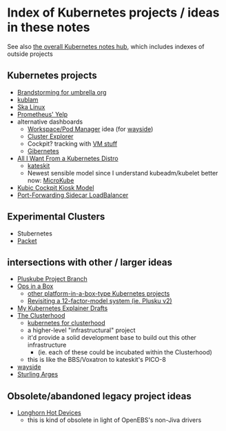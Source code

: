 # Index of Kubernetes projects / ideas in these notes

See also [the overall Kubernetes notes hub](f7ab56ca-06db-4c96-808f-4d0b0ee47819.md), which includes indexes of outside projects

## Kubernetes projects

- [Brandstorming for umbrella org](0384566f-5e4c-4ba7-8fef-a77d172b06cc.md)
- [kublam](ac4002a3-362d-4fcf-af10-3ed270fbb9fc.md)
- [Ska Linux](b0f11124-d0dd-4734-b1a7-10391ba62e52.md)
- [Prometheus' Yelp](435b37d1-1a67-4894-99ad-bddcc405bf93.md)
- alternative dashboards
  - [Workspace/Pod Manager](31201498-292d-4923-ab42-d5ee9c2d5a08.md) idea (for [wayside](21af29aa-0dfe-4145-877f-7eb51e38f53e.md))
  - [Cluster Explorer](989ccbc6-fd86-454c-ae87-21b20a54e479.md)
  - Cockpit? tracking with [VM stuff](a48a24b4-28b1-4658-aa93-56022ab95f48.md)
  - [Gibernetes](0fa8e731-d868-4c15-b86d-2c8ca354f992.md)
- [All I Want From a Kubernetes Distro](6f700af3-469e-436e-828f-a08928027b5a.md)
  - [kateskit](ebf47d2a-8719-4d66-80cd-dbbabaf98165.md)
  - Newest sensible model since I understand kubeadm/kubelet better now: [MicroKube](117eca91-2e6b-4594-a6b8-8224a1fc7133.md)
- [Kubic Cockpit Kiosk Model](9b9821b0-f2f9-4290-89d0-b9688b51c3f0.md)
- [Port-Forwarding Sidecar LoadBalancer](c115887b-0a2d-4ff2-98e3-31c76372582a.md)

## Experimental Clusters

- Stubernetes
- [Packet](a7a77b82-cf6d-4837-93f3-4371018f7f7a.md)

## intersections with other / larger ideas

- [Pluskube Project Branch](7febb0b3-9449-4b79-94e8-35c7f90e489e.md)
- [Ops in a Box](035d1e22-7dca-4901-aa4a-1624e7a6a15c.md)
  - [other platform-in-a-box-type Kubernetes projects](8f455b9a-4383-4af4-9882-4b58e11dc316.md)
  - [Revisiting a 12-factor-model system (ie. Plusku v2)](efd17565-9150-4eaf-a445-157823bdd89f.md)
- [My Kubernetes Explainer Drafts](00a06821-be30-45d7-83c2-c88f2acbdbfd.md)
- [The Clusterhood](9664b592-59ed-4ac5-bf15-9b67f67af111.md)
  - [kubernetes for clusterhood](c8a51c70-624b-42e9-aec8-aa5db1b7cf87.md)
  - a higher-level "infrastructural" project
  - it'd provide a solid development base to build out this other infrastructure
    - (ie. each of these could be incubated within the Clusterhood)
  - this is like the BBS/Voxatron to kateskit's PICO-8
- [wayside](21af29aa-0dfe-4145-877f-7eb51e38f53e.md)
- [Sturling Arges](4eb71c89-f1d5-4d98-8363-1eb9e5cc0ca1.md)

## Obsolete/abandoned legacy project ideas

- [Longhorn Hot Devices](b07a7c96-040d-405a-aa7f-92e401feede8.md)
  - this is kind of obsolete in light of OpenEBS's non-Jiva drivers
